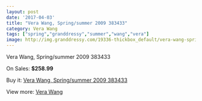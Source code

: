 ```yaml
---
layout: post
date: '2017-04-03'
title: "Vera Wang, Spring/summer 2009 383433"
category: Vera Wang
tags: ["spring","granddressy","summer","wang","vera"]
image: http://img.granddressy.com/19336-thickbox_default/vera-wang-spring-summer-2009-383433.jpg
---
```

Vera Wang, Spring/summer 2009 383433

On Sales: **$258.99**
<a href="https://www.granddressy.com/en/vera-wang/18319-vera-wang-spring-summer-2009-383433.html"><amp-img layout="responsive" width="600" height="600" src="//img.granddressy.com/19336-thickbox_default/vera-wang-spring-summer-2009-383433.jpg" alt="Vera Wang, Spring/summer 2009 383433 0" /></a>

Buy it: [Vera Wang, Spring/summer 2009 383433](https://www.granddressy.com/en/vera-wang/18319-vera-wang-spring-summer-2009-383433.html "Vera Wang, Spring/summer 2009 383433")

View more: [Vera Wang](https://www.granddressy.com/en/104-vera-wang "Vera Wang")